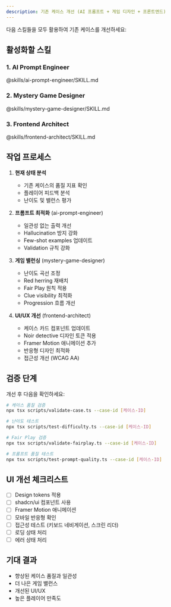 ```yaml
---
description: 기존 케이스 개선 (AI 프롬프트 + 게임 디자인 + 프론트엔드)
---
```


다음 스킬들을 모두 활용하여 기존 케이스를 개선하세요:

## 활성화할 스킬

### 1. AI Prompt Engineer
@skills/ai-prompt-engineer/SKILL.md

### 2. Mystery Game Designer
@skills/mystery-game-designer/SKILL.md

### 3. Frontend Architect
@skills/frontend-architect/SKILL.md

## 작업 프로세스

1. **현재 상태 분석**
   - 기존 케이스의 품질 지표 확인
   - 플레이어 피드백 분석
   - 난이도 및 밸런스 평가

2. **프롬프트 최적화** (ai-prompt-engineer)
   - 일관성 없는 출력 개선
   - Hallucination 방지 강화
   - Few-shot examples 업데이트
   - Validation 규칙 강화

3. **게임 밸런싱** (mystery-game-designer)
   - 난이도 곡선 조정
   - Red herring 재배치
   - Fair Play 원칙 적용
   - Clue visibility 최적화
   - Progression 흐름 개선

4. **UI/UX 개선** (frontend-architect)
   - 케이스 카드 컴포넌트 업데이트
   - Noir detective 디자인 토큰 적용
   - Framer Motion 애니메이션 추가
   - 반응형 디자인 최적화
   - 접근성 개선 (WCAG AA)

## 검증 단계

개선 후 다음을 확인하세요:
```bash
# 케이스 품질 검증
npx tsx scripts/validate-case.ts --case-id [케이스-ID]

# 난이도 테스트
npx tsx scripts/test-difficulty.ts --case-id [케이스-ID]

# Fair Play 검증
npx tsx scripts/validate-fairplay.ts --case-id [케이스-ID]

# 프롬프트 품질 테스트
npx tsx scripts/test-prompt-quality.ts --case-id [케이스-ID]
```

## UI 개선 체크리스트

- [ ] Design tokens 적용
- [ ] shadcn/ui 컴포넌트 사용
- [ ] Framer Motion 애니메이션
- [ ] 모바일 반응형 확인
- [ ] 접근성 테스트 (키보드 네비게이션, 스크린 리더)
- [ ] 로딩 상태 처리
- [ ] 에러 상태 처리

## 기대 결과

- 향상된 케이스 품질과 일관성
- 더 나은 게임 밸런스
- 개선된 UI/UX
- 높은 플레이어 만족도

